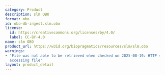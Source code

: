 ```yaml
---
category: Product
description: slm OBO
format: obo
id: obo-db-ingest.slm.obo
license:
  id: https://creativecommons.org/licenses/by/4.0/
  label: CC-BY-4.0
name: slm OBO
product_url: https://w3id.org/biopragmatics/resources/slm/slm.obo
warnings:
- 'File was not able to be retrieved when checked on 2025-08-19: HTTP 404 error when
  accessing file'
layout: product_detail
---
```


